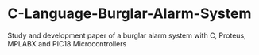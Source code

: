 # C-Language-Burglar-Alarm-System
Study and development paper of a burglar alarm system with C, Proteus, MPLABX and PIC18 Microcontrollers
